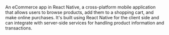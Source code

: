 An eCommerce app in React Native, a cross-platform mobile application that allows users to browse products, add them to a shopping cart, and make online purchases. It's built using React Native for the client side and can integrate with server-side services for handling product information and transactions.

